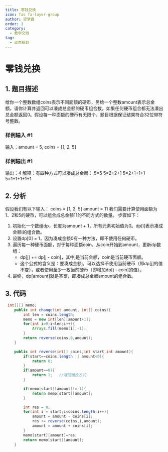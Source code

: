 ```yaml
---
title: 零钱兑换
icon: fas fa-layer-group
author: 梁梦露
order: 1
category:
  - 教学文档
tag:
  - 动态规划
---
```


# 零钱兑换
## 1. 题目描述
给你一个整数数组coins表示不同面额的硬币，另给一个整数amount表示总金额。请你计算并返回可以凑成总金额的硬币组合数。如果任何硬币组合都无法凑出总金额返回0。假设每一种面额的硬币有无限个，题目根据保证结果符合32位带符号整数。

### 样例输入 #1
输入：amount = 5, coins = [1, 2, 5]

### 样例输出 #1
输出：4
解释：有四种方式可以凑成总金额：
5=5
5=2+2+1
5=2+1+1+1
5=1+1+1+1+1

## 2. 分析
假设我们有以下输入：
coins = [1, 2, 5]
amount = 11
我们需要计算使用面额为1、2和5的硬币，可以组合成总金额11的不同方式的数量。
步骤如下：
1. 初始化一个数组dp，长度为amount + 1，所有元素初始值为0。dp[i]表示凑成金额i的组合数。
2. 设置dp[0] = 1，因为凑成金额0有一种方法，即不使用任何硬币。
3. 遍历每一种硬币面额，对于每种面额coin，从coin开始到amount，更新dp数组：
   - dp[j] += dp[j - coin]，其中j是当前金额，coin是当前硬币面额。
   - 这个公式的含义是：要凑成金额j，可以选择不使用当前硬币（即dp[j]的值不变），或者使用至少一枚当前硬币（即增加dp[j - coin]的值）。
4. 最终，dp[amount]就是答案，即凑成总金额amount的组合数。

## 3. 代码

```java
 int[][] memo;
    public int change(int amount, int[] coins){
        int len = coins.length;
        memo = new int[len][amount+1];
        for(int i=0;i<len;i++){
            Arrays.fill(memo[i],-1);
        }
        return reverse(coins,0,amount);
    }

    public int reverse(int[] coins,int start,int amount){
        if(start==coins.length || amount<0){
            return 0;
        }
        if(amount==0){
            return 1;   //返回组合方式
        }

        if(memo[start][amount]!=-1){
            return memo[start][amount];
        }

        int res = 0;
        for(int i = start;i<coins.length;i++){
            amount = amount - coins[i];
            res += reverse(coins,i,amount);
            amount = amount + coins[i];
        }
        memo[start][amount]=res;
        return memo[start][amount];
    }
```

